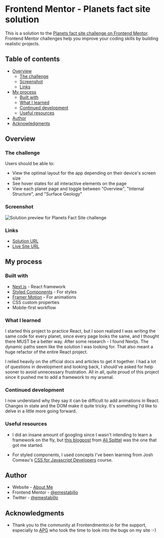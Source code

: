 # Frontend Mentor - Planets fact site solution

This is a solution to the [Planets fact site challenge on Frontend Mentor](https://www.frontendmentor.io/challenges/planets-fact-site-gazqN8w_f). Frontend Mentor challenges help you improve your coding skills by building realistic projects.

## Table of contents

- [Overview](#overview)
  - [The challenge](#the-challenge)
  - [Screenshot](#screenshot)
  - [Links](#links)
- [My process](#my-process)
  - [Built with](#built-with)
  - [What I learned](#what-i-learned)
  - [Continued development](#continued-development)
  - [Useful resources](#useful-resources)
- [Author](#author)
- [Acknowledgments](#acknowledgments)

## Overview

### The challenge

Users should be able to:

- View the optimal layout for the app depending on their device's screen size
- See hover states for all interactive elements on the page
- View each planet page and toggle between "Overview", "Internal Structure", and "Surface Geology"

### Screenshot

![Solution preview for Planets Fact Site challenge](.public/planets.gif)

### Links

- [Solution URL](https://www.frontendmentor.io/solutions/planets-site-with-nextjs-and-styled-components-3ErfYIvDk)
- [Live Site URL](https://emestabillo-planets.vercel.app/)

## My process

### Built with

- [Next.js](https://nextjs.org/) - React framework
- [Styled Components](https://styled-components.com/) - For styles
- [Framer Motion](https://www.framer.com/motion/) - For animations
- CSS custom properties
- Mobile-first workflow

### What I learned

I started this project to practice React, but I soon realized I was writing the same code for every planet, since every page looks the same, and I thought there MUST be a better way. After some research - I found Nextjs. The dynamic paths seem like the solution I was looking for. That also meant a huge refactor of the entire React project.

I relied heavily on the official docs and articles to get it together. I had a lot of questions in development and looking back, I should've asked for help sooner to avoid unnecessary frustration. All in all, quite proud of this project since it pushed me to add a framework to my arsenal.

### Continued development

I now understand why they say it can be difficult to add animations in React. Changes in state and the DOM make it quite tricky. It's something I'd like to delve in a little more going forward.

### Useful resources

- I did an insane amount of googling since I wasn't intending to learn a framework on the fly, but [this blogpost](https://welearncode.com/beginners-guide-nextjs/) from [Ali Spittel](https://twitter.com/aspittel) was the one that got me started.

- For styled components, I used concepts I've been learning from Josh Comeau's [CSS for Javascript Developers](https://courses.joshwcomeau.com/css-for-js) course.

## Author

- Website - [About Me](https://www.emestabillo.com)
- Frontend Mentor - [@emestabillo](https://www.frontendmentor.io/profile/emestabillo)
- Twitter - [@emestabillo](https://www.twitter.com/emestabillo)

## Acknowledgments

- Thank you to the community at Frontendmentor.io for the support, especially to [APG](https://www.frontendmentor.io/profile/ApplePieGiraffe) who took the time to look into the bugs on my site :-)
